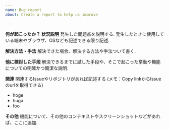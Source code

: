 ```yaml
---
name: Bug report
about: Create a report to help us improve

---
```


**何が起こったか？ 状況説明**
発生した問題点を説明する.
発生したときに使用している端末やブラウザ、OSなども記述できる限り記述.

**解決方法・手法**
解決できた場合、解決する方法や手法ついて書く.  

**他に検討した手段**
解決できるまでに試した手段や、そこで起こった挙動や機能についての明確かつ簡潔な説明.  

**関連**
関連するIssueやリポジトリがあれば記述する
(メモ：Copy linkからIssueのurlを取得できる) 
- hoge
- huga
- foo

**その他**
機能について、その他のコンテキストやスクリーンショットなどがあれば、ここに追加.  
